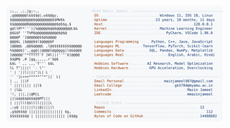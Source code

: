 <picture>
  <source srcset="https://raw.githubusercontent.com/mmazinjameel/mmazinjameel/main/dark_mode.svg?v=1757995955" media="(prefers-color-scheme: dark)">
  <img src="https://raw.githubusercontent.com/mmazinjameel/mmazinjameel/main/light_mode.svg?v=1757995955">
</picture>

